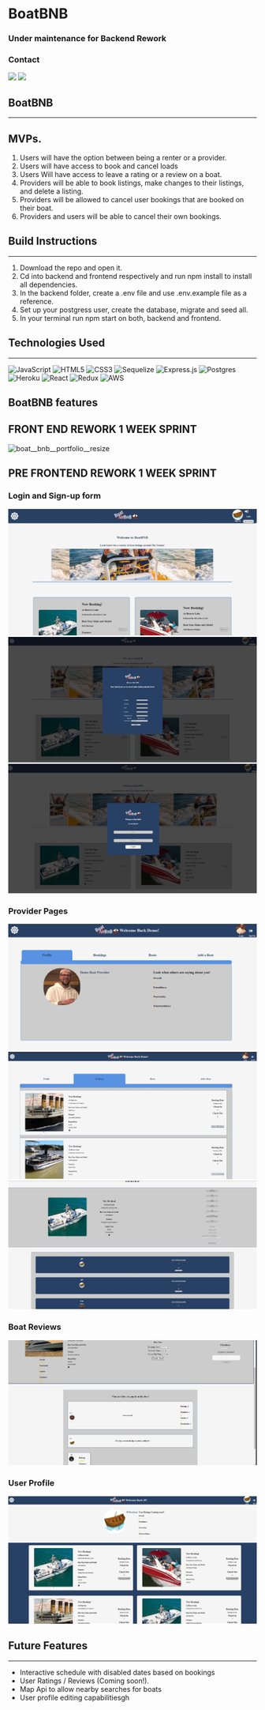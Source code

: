 # BoatBNB

### Under maintenance for Backend Rework


### Contact

<a hfre="https://www.linkedin.com/in/chris-threadgill-b05090185/"><img src="https://img.shields.io/badge/LinkedIn-0077B5?style=for-the-badge&logo=linkedin&logoColor=white" /></a>
<a href="https://github.com/ChrisThreadgill"><img src="https://img.shields.io/badge/GitHub-100000?style=for-the-badge&logo=github&logoColor=white" /></a>

## BoatBNB

---

## MVPs.

1. Users will have the option between being a renter or a provider.
2. Users will have access to book and cancel loads
3. Users Will have access to leave a rating or a review on a boat.
4. Providers will be able to book listings, make changes to their listings, and delete a listing.
5. Providers will be allowed to cancel user bookings that are booked on their boat.
6. Providers and users will be able to cancel their own bookings.

## Build Instructions

---

1. Download the repo and open it.
2. Cd into backend and frontend respectively and run npm install to install all dependencies.
3. In the backend folder, create a .env file and use .env.example file as a reference.
4. Set up your postgress user, create the database, migrate and seed all.
5. In your terminal run npm start on both, backend and frontend.

## Technologies Used

---

![JavaScript](https://img.shields.io/badge/javascript-%23323330.svg?style=for-the-badge&logo=javascript&logoColor=%23F7DF1E)
![HTML5](https://img.shields.io/badge/html5-%23E34F26.svg?style=for-the-badge&logo=html5&logoColor=white)
![CSS3](https://img.shields.io/badge/css3-%231572B6.svg?style=for-the-badge&logo=css3&logoColor=white)
![Sequelize](https://img.shields.io/badge/Sequelize-52B0E7?style=for-the-badge&logo=Sequelize&logoColor=white)
![Express.js](https://img.shields.io/badge/express.js-%23404d59.svg?style=for-the-badge&logo=express&logoColor=%2361DAFB)
![Postgres](https://img.shields.io/badge/postgres-%23316192.svg?style=for-the-badge&logo=postgresql&logoColor=white)
![Heroku](https://img.shields.io/badge/heroku-%23430098.svg?style=for-the-badge&logo=heroku&logoColor=white)
![React](https://img.shields.io/badge/react-%2320232a.svg?style=for-the-badge&logo=react&logoColor=%2361DAFB)
![Redux](https://img.shields.io/badge/redux-%23593d88.svg?style=for-the-badge&logo=redux&logoColor=white)
![AWS](https://img.shields.io/badge/AWS-%23FF9900.svg?style=for-the-badge&logo=amazon-aws&logoColor=white)

## BoatBNB features

##

## FRONT END REWORK 1 WEEK SPRINT

![boat__bnb__portfolio__resize](https://user-images.githubusercontent.com/96981717/182683801-0de8b7ab-3781-4591-a2d4-e6ae6b29c33f.gif)


## PRE FRONTEND REWORK 1 WEEK SPRINT
### Login and Sign-up form

![Home Page](frontend/public/README-Images/boat-bnb-homepage.JPG)
![Sign up](frontend/public/README-Images/boat-bnb-sign-up.JPG)
![Sign-In](frontend/public/README-Images/boat-bnb-login.JPG)

### Provider Pages

![Provider Page](frontend/public/README-Images/boat-bnb-provider-page.JPG)
![Provider Personal Bookings](frontend/public/README-Images/provider-bookings.JPG)
![Provider Boat Edit/ Booking Cancel](frontend/public/README-Images/provider-boat-edit-booking-cancels.JPG)

### Boat Reviews

![Boat Reviews/Ratings](frontend/public/README-Images/boat-review-ratings.JPG)

### User Profile

![User Profile With User Bookings](frontend/public/README-Images/user-profile-page.JPG)

## Future Features

---

- Interactive schedule with disabled dates based on bookings
- User Ratings / Reviews (Coming soon!).
- Map Api to allow nearby searches for boats
- User profile editing capabilitiesgh
